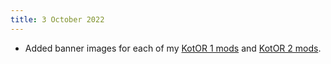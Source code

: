 ```yaml
---
title: 3 October 2022
---
```


* Added banner images for each of my [KotOR 1 mods](/projects/kotor1mods) and [KotOR 2 mods](/projects/kotor2mods).